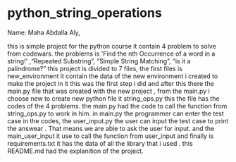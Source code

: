 # python_string_operations
Name: Maha Abdalla Aly,



this is simple project for the python course it contain 4 problem to solve from codewars. the problems is 'Find the nth Occurrence of a word in a string!' ,“Repeated Substring”, “Simple String Matching”, “is it a palindrome?” this project is divided to 7 files, the first files is new_environment it contain the data of the new environment i created to make the project in it this was the first step i did and after this there the main.py file that was created with the new project , from the main.py i choose new to create new python file it string_ops.py this the file has the codes of the 4 problems. the main.py had the code to call the function from string_ops.py to work in him. in main.py the programmer can enter the test case in the codes, the user_input.py the user can input the test case to print the answear . That means we are able to ask the user for input. and the main_user_input it use to call the function from user_input and finally is requirements.txt it has the data of all the library that i used . this README.md had the explanition of the project.
